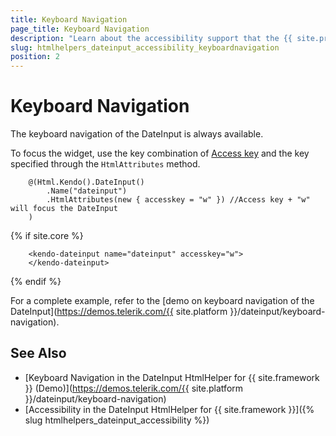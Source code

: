 ```yaml
---
title: Keyboard Navigation
page_title: Keyboard Navigation
description: "Learn about the accessibility support that the {{ site.product }} DateInput component provides through its keyboard navigation functionality."
slug: htmlhelpers_dateinput_accessibility_keyboardnavigation
position: 2
---
```


# Keyboard Navigation

The keyboard navigation of the DateInput is always available.

To focus the widget, use the key combination of [Access key](https://en.wikipedia.org/wiki/Access_key) and the key specified through the `HtmlAttributes` method.

```HtmlHelper
    @(Html.Kendo().DateInput()
        .Name("dateinput")
        .HtmlAttributes(new { accesskey = "w" }) //Access key + "w" will focus the DateInput
    )
```
{% if site.core %}
```TagHelper
    <kendo-dateinput name="dateinput" accesskey="w">
    </kendo-dateinput>
```
{% endif %}

For a complete example, refer to the [demo on keyboard navigation of the DateInput](https://demos.telerik.com/{{ site.platform }}/dateinput/keyboard-navigation).

## See Also

* [Keyboard Navigation in the DateInput HtmlHelper for {{ site.framework }} (Demo)](https://demos.telerik.com/{{ site.platform }}/dateinput/keyboard-navigation)
* [Accessibility in the DateInput HtmlHelper for {{ site.framework }}]({% slug htmlhelpers_dateinput_accessibility %})
